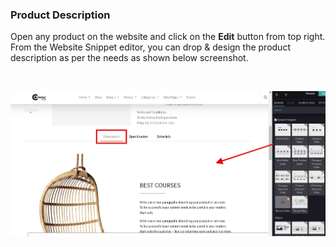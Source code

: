 
### Product Description



Open any product on the website and click on the **Edit** button from top right. From the Website Snippet editor, you can drop & design the product description as per the needs as shown below screenshot.


 


![](./images/24-1.png)


